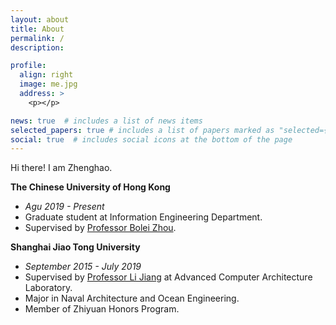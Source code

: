 ```yaml
---
layout: about
title: About
permalink: /
description: 

profile:
  align: right
  image: me.jpg
  address: >
    <p></p>

news: true  # includes a list of news items
selected_papers: true # includes a list of papers marked as "selected={true}"
social: true  # includes social icons at the bottom of the page
---
```


Hi there! I am Zhenghao.

**The Chinese University of Hong Kong**
* *Agu 2019 - Present*
* Graduate student at Information Engineering Department.
* Supervised by <a href="http://boleizhou.github.io">Professor Bolei Zhou</a>.


**Shanghai Jiao Tong University**

* *September 2015 - July 2019*
* Supervised by <a href="http://www.cs.sjtu.edu.cn/~jiangli/">Professor Li Jiang</a> at Advanced Computer Architecture Laboratory.
* Major in Naval Architecture and Ocean Engineering.
* Member of Zhiyuan Honors Program.
